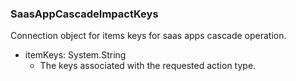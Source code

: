 ### SaasAppCascadeImpactKeys
Connection object for items keys for saas apps cascade operation.

- itemKeys: System.String
  - The keys associated with the requested action type.
